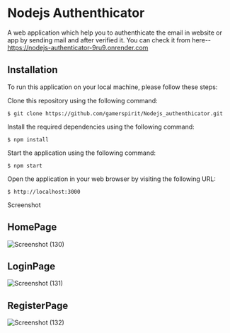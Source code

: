 # Nodejs Authenthicator

A web application which help you to authenthicate the email in website or app by sending mail and 
after verified it.
You can check it from here--
https://nodejs-authenticator-9ru9.onrender.com


## Installation
To run this application on your local machine, please follow these steps:

Clone this repository using the following command:
```
$ git clone https://github.com/gamerspirit/Nodejs_authenthicator.git
```
Install the required dependencies using the following command:
```
$ npm install 
```
Start the application using the following command:
```
$ npm start 
```
Open the application in your web browser by visiting the following URL:
```
$ http://localhost:3000 
```

Screenshot
## HomePage
![Screenshot (130)](https://github.com/gamerspirit/Nodejs_authenthicator/assets/68500595/4a08eb99-eced-4843-a16d-944bc696595e)

## LoginPage
![Screenshot (131)](https://github.com/gamerspirit/Nodejs_authenthicator/assets/68500595/7aec2b33-6a91-47bd-98b8-8912f34f613e)

## RegisterPage
![Screenshot (132)](https://github.com/gamerspirit/Nodejs_authenthicator/assets/68500595/19e30de4-f7db-4173-a9c3-fc05b5e497a1)
